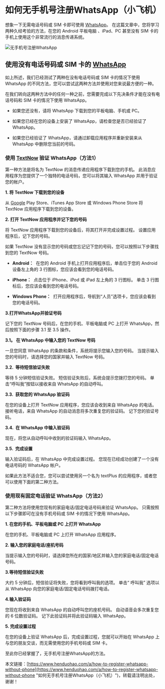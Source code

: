 # 如何无手机号注册WhatsApp（小飞机）
想象一下无需电话号码或 SIM 卡即可使用 [WhatsApp](https://www.henduohao.com/tag/whatsapp "WhatsApp Messenger（简称WhatsApp）是一款用于智能手机之间通讯的应用程序，支持iPhone手机和Android手机。可免费从发送手机短信转为使用WhatsApp程序，以发送和接收信息、图片、音频文件和视频信息。")。 在这篇文章中，您将学习两种久经考验的方法，在您的 Android 平板电脑 、iPad、PC 甚至没有 SIM 卡的手机上使用这个非常流行的消息传递系统。

![无手机号注册WhatsApp](https://p3-juejin.byteimg.com/tos-cn-i-k3u1fbpfcp/fe676b2b49eb4f71801987c4521223d8~tplv-k3u1fbpfcp-zoom-1.image)

## 使用没有电话号码或 SIM 卡的 [WhatsApp](https://www.henduohao.com/tag/whatsapp "WhatsApp Messenger（简称WhatsApp）是一款用于智能手机之间通讯的应用程序，支持iPhone手机和Android手机。可免费从发送手机短信转为使用WhatsApp程序，以发送和接收信息、图片、音频文件和视频信息。")

如上所述，我们已经测试了两种在没有电话号码或 SIM 卡的情况下使用 WhatsApp 的不同方法，您可以尝试这两种方法并使用对您来说最方便的一种。

在我们转向这两种方法中的任何一种之前，您需要完成以下先决条件才能在没有电话号码和 SIM 卡的情况下使用 WhatsApp。

-   如果您还没有，请将 WhatsApp 下载到您的平板电脑、手机或 PC。
-   如果您已经在您的设备上安装了 WhatsApp，请检查您是否已经验证了 WhatsApp。
-   如果您已经验证了 WhatsApp，请通过卸载应用程序并重新安装来从 WhatsApp 中删除您当前的号码。

### 使用 [TextNow](https://www.henduohao.com/tag/TextNow "Textnow 是个免费网络电话服务，注册帐户就能获得一组美国电话门号，可免费拨打电话和传送简讯给美国电话号码，也能用来接收注册帐号的认证简讯。") 验证 WhatsApp（方法1）

第一种方法是将名为 TextNow 的消息传递应用程序下载到您的手机。 此消息应用程序为您提供了一个独特的电话号码，您可以将其输入 WhatsApp 并用于验证您的帐户。

**1. 将 TextNow 下载到您的设备**

从 [Google](https://www.henduohao.com/tag/google "Google（中文譯名：谷歌）為Alphabet（字母控股）的子公司，业务范围涵盖互联网广告、互联网搜索、云计算等领域，全球最大的搜索引擎。") Play Store、iTunes App Store 或 Windows Phone Store 将 TextNow 应用程序下载到您的设备。

**2. 打开 TextNow 应用程序并记下您的号码**

将 TextNow 应用程序下载到您的设备后，将其打开并完成设置过程。 设置应用程序后，记下您的号码。

如果 TextNow 没有显示您的号码或您忘记记下您的号码，您可以按照以下步骤找到您的 TextNow 号码。

-   **Android：**  在您的 Android 手机上打开应用程序后，单击位于您的 Android 设备左上角的 3 行图标，您应该会看到您的电话号码。
-   **iPhone：**  点击位于 iPhone、iPod 或 iPad 左上角的 3 行图标。 单击 3 行图标后，您应该会看到您的电话号码。
-   **Windows Phone：**  打开应用程序后，导航到“人员”选项卡，您应该会看到您的电话号码。

**3.打开WhatsApp并验证号码**

记下您的 TextNow 号码后，在您的手机、平板电脑或 PC 上打开 WhatsApp，然后按照下面的步骤 3.1 至 3.5 操作。

**3.1。 在 WhatsApp 中输入您的 TextNow 号码**

一旦您同意 WhatsApp 的条款和条件，系统将提示您输入您的号码。 当提示输入您的号码时，请选择您的国家并输入 TextNow 号码。

**3.2.  等待短信验证失败**

等待 5 分钟短信验证失败。 短信验证失败后，系统会提示您拨打您的号码。 单击“呼叫我”按钮以接收来自 WhatsApp 的自动呼叫。

**3.3.  获取您的 WhatsApp 验证码**

在您的设备上打开 TextNow 应用程序，您应该会收到来自 WhatsApp 的电话。 接听电话，来自 WhatsApp 的自动消息将多次重复您的验证码。 记下您的验证号码。

**3.4.  在 WhatsApp 中输入验证码**

现在，将您从自动呼叫中收到的验证码输入 WhatsApp。

**3.5.  完成设置**

输入验证码后，在 WhatsApp 中完成设置过程。 您现在已经成功创建了一个没有电话号码的 WhatsApp 帐户。

如果此方法不适合您，您可以尝试使用另一个名为 textPlus 的应用程序，或者您可以使用下面的第二种方法。

### 使用现有固定电话验证 WhatsApp（方法2）

第二种方法将使用您现有的家庭电话/固定电话号码来验证 WhatsApp。 只需按照以下步骤即可在没有手机号码或 SIM 卡的情况下使用 WhatsApp。

**1. 在您的手机、平板电脑或 PC 上打开 WhatsApp**

在您的手机、平板电脑或 PC 上打开 WhatsApp 应用程序。

**2. 输入您的家庭电话/座机号码**

当提示输入您的号码时，请选择您所在的国家/地区并输入您的家庭电话/固定电话号码。

**3.等待短信验证失败**

大约 5 分钟后，短信验证将失败，您将看到呼叫我的选项。 单击“ 呼叫我” 选项以从 WhatsApp 向您的家庭电话/固定电话号码拨打电话。

**4.输入验证码**

您现在将收到来自 WhatsApp 的自动呼叫您的座机号码。 自动语音会多次重复您的 6 位数验证码。 记下此验证码并将此验证码输入 WhatsApp。

**5. 完成设置过程**

在您的设备上验证 WhatsApp 后，完成设置过程，您就可以开始在 WhatsApp 上与您的朋友交谈，而无需使用您的手机号码或 SIM 卡。

至此你已经掌握了，无手机号注册WhatsApp的方法。

本文链接：[https://www.henduohao.com/a/how-to-register-whatsapp-without-phone](https://www.henduohao.com/a/how-to-register-whatsapp-without-phone "如何无手机号注册WhatsApp（小飞机）")，转载请注明出处，谢谢！